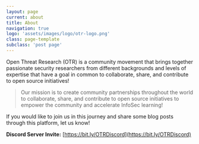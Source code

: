 ```yaml
---
layout: page
current: about
title: About
navigation: true
logo: 'assets/images/logo/otr-logo.png'
class: page-template
subclass: 'post page'
---
```


Open Threat Research (OTR) is a community movement that brings together passionate security researchers from different backgrounds and levels of expertise that have a goal in common to collaborate, share, and contribute to open source initiatives!

> Our mission is to create community partnerships throughout the world to collaborate, share, and contribute to open source initiatives to empower the community and accelerate InfoSec learning!

If you would like to join us in this journey and share some blog posts through this platform, let us know!

**Discord Server Invite:** [https://bit.ly/OTRDiscord](https://bit.ly/OTRDiscord)
